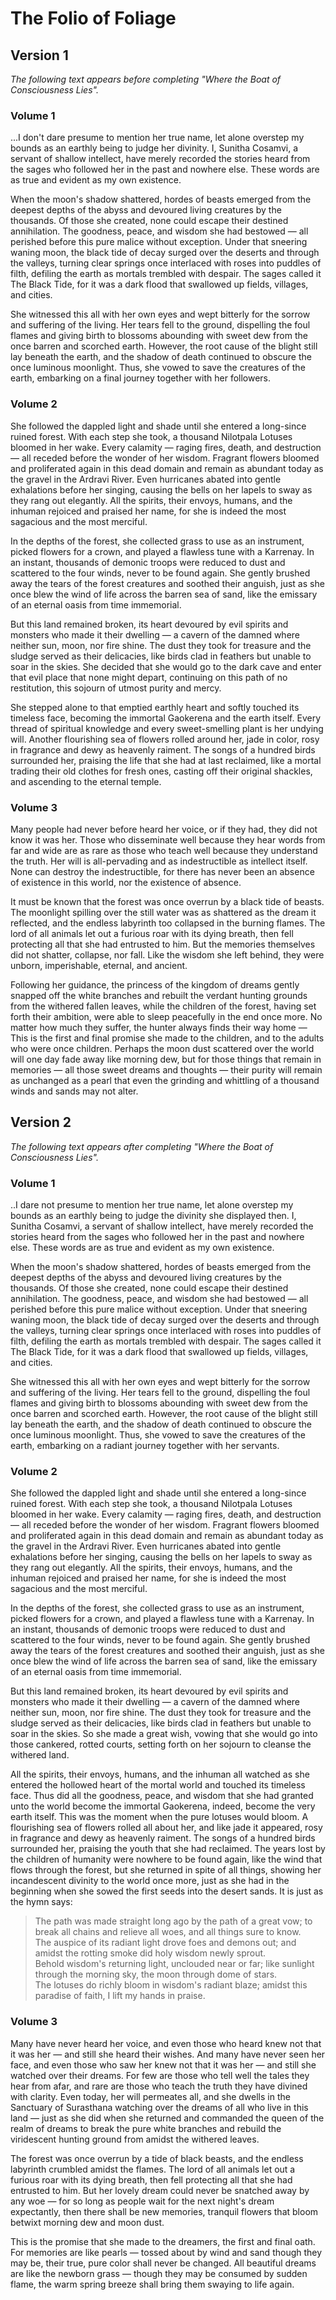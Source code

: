 # The Folio of Foliage

## Version 1

*The following text appears before completing "Where the Boat of Consciousness Lies".*

### Volume 1

...I don't dare presume to mention her true name, let alone overstep my bounds as an earthly being to judge her
divinity. I, Sunitha Cosamvi, a servant of shallow intellect, have merely recorded the stories heard from the sages who
followed her in the past and nowhere else. These words are as true and evident as my own existence.

When the moon's shadow shattered, hordes of beasts emerged from the deepest depths of the abyss and devoured living
creatures by the thousands. Of those she created, none could escape their destined annihilation. The goodness, peace,
and wisdom she had bestowed — all perished before this pure malice without exception. Under that sneering waning moon,
the black tide of decay surged over the deserts and through the valleys, turning clear springs once interlaced with
roses into puddles of filth, defiling the earth as mortals trembled with despair. The sages called it The Black Tide,
for it was a dark flood that swallowed up fields, villages, and cities.

She witnessed this all with her own eyes and wept bitterly for the sorrow and suffering of the living. Her tears fell to
the ground, dispelling the foul flames and giving birth to blossoms abounding with sweet dew from the once barren and
scorched earth. However, the root cause of the blight still lay beneath the earth, and the shadow of death continued to
obscure the once luminous moonlight. Thus, she vowed to save the creatures of the earth, embarking on a final journey
together with her followers.

### Volume 2

She followed the dappled light and shade until she entered a long-since ruined forest. With each step she took, a
thousand Nilotpala Lotuses bloomed in her wake. Every calamity — raging fires, death, and destruction — all receded
before the wonder of her wisdom. Fragrant flowers bloomed and proliferated again in this dead domain and remain as
abundant today as the gravel in the Ardravi River. Even hurricanes abated into gentle exhalations before her singing,
causing the bells on her lapels to sway as they rang out elegantly. All the spirits, their envoys, humans, and the
inhuman rejoiced and praised her name, for she is indeed the most sagacious and the most merciful.

In the depths of the forest, she collected grass to use as an instrument, picked flowers for a crown, and played a
flawless tune with a Karrenay. In an instant, thousands of demonic troops were reduced to dust and scattered to the four
winds, never to be found again. She gently brushed away the tears of the forest creatures and soothed their anguish,
just as she once blew the wind of life across the barren sea of sand, like the emissary of an eternal oasis from time
immemorial.

But this land remained broken, its heart devoured by evil spirits and monsters who made it their dwelling — a cavern of
the damned where neither sun, moon, nor fire shine. The dust they took for treasure and the sludge served as their
delicacies, like birds clad in feathers but unable to soar in the skies. She decided that she would go to the dark cave
and enter that evil place that none might depart, continuing on this path of no restitution, this sojourn of utmost
purity and mercy.

She stepped alone to that emptied earthly heart and softly touched its timeless face, becoming the immortal Gaokerena
and the earth itself. Every thread of spiritual knowledge and every sweet-smelling plant is her undying will. Another
flourishing sea of flowers rolled around her, jade in color, rosy in fragrance and dewy as heavenly raiment. The songs
of a hundred birds surrounded her, praising the life that she had at last reclaimed, like a mortal trading their old
clothes for fresh ones, casting off their original shackles, and ascending to the eternal temple.

### Volume 3

Many people had never before heard her voice, or if they had, they did not know it was her. Those who disseminate well
because they hear words from far and wide are as rare as those who teach well because they understand the truth. Her
will is all-pervading and as indestructible as intellect itself. None can destroy the indestructible, for there has
never been an absence of existence in this world, nor the existence of absence.

It must be known that the forest was once overrun by a black tide of beasts. The moonlight spilling over the still water
was as shattered as the dream it reflected, and the endless labyrinth too collapsed in the burning flames. The lord of
all animals let out a furious roar with its dying breath, then fell protecting all that she had entrusted to him. But
the memories themselves did not shatter, collapse, nor fall. Like the wisdom she left behind, they were unborn,
imperishable, eternal, and ancient.

Following her guidance, the princess of the kingdom of dreams gently snapped off the white branches and rebuilt the
verdant hunting grounds from the withered fallen leaves, while the children of the forest, having set forth their
ambition, were able to sleep peacefully in the end once more. No matter how much they suffer, the hunter always finds
their way home — This is the first and final promise she made to the children, and to the adults who were once children.
Perhaps the moon dust scattered over the world will one day fade away like morning dew, but for those things that remain
in memories — all those sweet dreams and thoughts — their purity will remain as unchanged as a pearl that even the
grinding and whittling of a thousand winds and sands may not alter.

## Version 2

*The following text appears after completing "Where the Boat of Consciousness Lies".*

### Volume 1

..I dare not presume to mention her true name, let alone overstep my bounds as an earthly being to judge the divinity
she displayed then. I, Sunitha Cosamvi, a servant of shallow intellect, have merely recorded the stories heard from the
sages who followed her in the past and nowhere else. These words are as true and evident as my own existence.

When the moon's shadow shattered, hordes of beasts emerged from the deepest depths of the abyss and devoured living
creatures by the thousands. Of those she created, none could escape their destined annihilation. The goodness, peace,
and wisdom she had bestowed — all perished before this pure malice without exception. Under that sneering waning moon,
the black tide of decay surged over the deserts and through the valleys, turning clear springs once interlaced with
roses into puddles of filth, defiling the earth as mortals trembled with despair. The sages called it The Black Tide,
for it was a dark flood that swallowed up fields, villages, and cities.

She witnessed this all with her own eyes and wept bitterly for the sorrow and suffering of the living. Her tears fell to
the ground, dispelling the foul flames and giving birth to blossoms abounding with sweet dew from the once barren and
scorched earth. However, the root cause of the blight still lay beneath the earth, and the shadow of death continued to
obscure the once luminous moonlight. Thus, she vowed to save the creatures of the earth, embarking on a radiant journey
together with her servants.

### Volume 2

She followed the dappled light and shade until she entered a long-since ruined forest. With each step she took, a
thousand Nilotpala Lotuses bloomed in her wake. Every calamity — raging fires, death, and destruction — all receded
before the wonder of her wisdom. Fragrant flowers bloomed and proliferated again in this dead domain and remain as
abundant today as the gravel in the Ardravi River. Even hurricanes abated into gentle exhalations before her singing,
causing the bells on her lapels to sway as they rang out elegantly. All the spirits, their envoys, humans, and the
inhuman rejoiced and praised her name, for she is indeed the most sagacious and the most merciful.

In the depths of the forest, she collected grass to use as an instrument, picked flowers for a crown, and played a
flawless tune with a Karrenay. In an instant, thousands of demonic troops were reduced to dust and scattered to the four
winds, never to be found again. She gently brushed away the tears of the forest creatures and soothed their anguish,
just as she once blew the wind of life across the barren sea of sand, like the emissary of an eternal oasis from time
immemorial.

But this land remained broken, its heart devoured by evil spirits and monsters who made it their dwelling — a cavern of
the damned where neither sun, moon, nor fire shine. The dust they took for treasure and the sludge served as their
delicacies, like birds clad in feathers but unable to soar in the skies. So she made a great wish, vowing that she would
go into those cankered, rotted courts, setting forth on her sojourn to cleanse the withered land.

All the spirits, their envoys, humans, and the inhuman all watched as she entered the hollowed heart of the mortal world
and touched its timeless face. Thus did all the goodness, peace, and wisdom that she had granted unto the world become
the immortal Gaokerena, indeed, become the very earth itself. This was the moment when the pure lotuses would bloom. A
flourishing sea of flowers rolled all about her, and like jade it appeared, rosy in fragrance and dewy as heavenly
raiment. The songs of a hundred birds surrounded her, praising the youth that she had reclaimed. The years lost by the
children of humanity were nowhere to be found again, like the wind that flows through the forest, but she returned in
spite of all things, showing her incandescent divinity to the world once more, just as she had in the beginning when she
sowed the first seeds into the desert sands. It is just as the hymn says:

> The path was made straight long ago by the path of a great vow; to break all chains and relieve all woes, and all things
sure to know.  
> The auspice of its radiant light drove foes and demons out; and amidst the rotting smoke did holy wisdom
newly sprout.  
> Behold wisdom's returning light, unclouded near or far; like sunlight through the morning sky, the moon
through dome of stars.  
> The lotuses do richly bloom in wisdom's radiant blaze; amidst this paradise of faith, I lift my
hands in praise.

### Volume 3

Many have never heard her voice, and even those who heard knew not that it was her — and still she heard their wishes.
And many have never seen her face, and even those who saw her knew not that it was her — and still she watched over
their dreams. For few are those who tell well the tales they hear from afar, and rare are those who teach the truth they
have divined with clarity. Even today, her will permeates all, and she dwells in the Sanctuary of Surasthana watching
over the dreams of all who live in this land — just as she did when she returned and commanded the queen of the realm of
dreams to break the pure white branches and rebuild the viridescent hunting ground from amidst the withered leaves.

The forest was once overrun by a tide of black beasts, and the endless labyrinth crumbled amidst the flames. The lord of
all animals let out a furious roar with its dying breath, then fell protecting all that she had entrusted to him. But
her lovely dream could never be snatched away by any woe — for so long as people wait for the next night's dream
expectantly, then there shall be new memories, tranquil flowers that bloom betwixt morning dew and moon dust.

This is the promise that she made to the dreamers, the first and final oath. For memories are like pearls — tossed about
by wind and sand though they may be, their true, pure color shall never be changed. All beautiful dreams are like the
newborn grass — though they may be consumed by sudden flame, the warm spring breeze shall bring them swaying to life
again.
